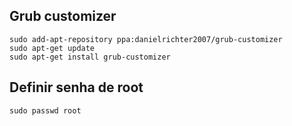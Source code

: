 Grub customizer
---

    sudo add-apt-repository ppa:danielrichter2007/grub-customizer
    sudo apt-get update
    sudo apt-get install grub-customizer


Definir senha de root
---

    sudo passwd root
